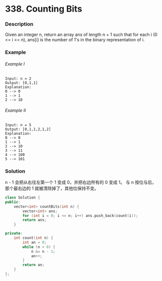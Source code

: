 # 338. Counting Bits

### Description

Given an integer n, return an array ans of length n + 1 such that for each i (0 <= i <= n), ans[i] is the number of 1's in the binary representation of i.

### Example 

###### Example I

```
Input: n = 2
Output: [0,1,1]
Explanation:
0 --> 0
1 --> 1
2 --> 10
```

###### Example II

```
Input: n = 5
Output: [0,1,1,2,1,2]
Explanation:
0 --> 0
1 --> 1
2 --> 10
3 --> 11
4 --> 100
5 --> 101
```

### Solution

n - 1 会把从右往左第一个 1 变成 0，并把右边所有的 0 变成 1。 与 n 按位与后，那个最右边的 1 就被清除掉了，其他位保持不变。

```c++
class Solution {
public:
    vector<int> countBits(int n) {
        vector<int> ans;
        for (int i = 0; i <= n; i++) ans.push_back(count(i));
        return ans;
    }

private:
    int count(int n) {
        int an = 0;
        while (n > 0) {
            n &= n - 1;
            an++;
        }
        return an;
    }
};
```
